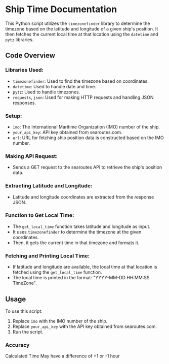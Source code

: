 # Ship Time Documentation

This Python script utilizes the `timezonefinder` library to determine the timezone based on the latitude and longitude of a given ship's position. It then fetches the current local time at that location using the `datetime` and `pytz` libraries.

## Code Overview

### Libraries Used:
- `timezonefinder`: Used to find the timezone based on coordinates.
- `datetime`: Used to handle date and time.
- `pytz`: Used to handle timezones.
- `requests`, `json`: Used for making HTTP requests and handling JSON responses.

### Setup:
- `imo`: The International Maritime Organization (IMO) number of the ship.
- `your_api_key`: API key obtained from searoutes.com.
- `url`: URL for fetching ship position data is constructed based on the IMO number.

### Making API Request:
- Sends a GET request to the searoutes API to retrieve the ship's position data.

### Extracting Latitude and Longitude:
- Latitude and longitude coordinates are extracted from the response JSON.

### Function to Get Local Time:
- The `get_local_time` function takes latitude and longitude as input.
- It uses `timezonefinder` to determine the timezone at the given coordinates.
- Then, it gets the current time in that timezone and formats it.

### Fetching and Printing Local Time:
- If latitude and longitude are available, the local time at that location is fetched using the `get_local_time` function.
- The local time is printed in the format: "YYYY-MM-DD HH:MM:SS TimeZone".

## Usage
To use this script:
1. Replace `imo` with the IMO number of the ship.
2. Replace `your_api_key` with the API key obtained from searoutes.com.
3. Run the script.

### Accuracy
Calculated Time May have a difference of +1 or -1 hour
